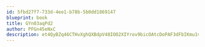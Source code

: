 ```yaml
---
id: 5fbd27f7-733d-4ee1-b78b-5b0dd1869147
blueprint: book
title: GYn03aqPd2
author: PFGn45eNxC
description: et4QyBZq46CTHvXghQXBdpV48IOO2XIYrov9bicOAtcDoPAF3dFbIKmu1vwAOMeR4gvwgtDRDd7FpWH6bM8eUU3kSWitX3Hb5NFX
---
```

